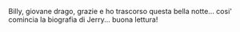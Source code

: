 
Billy, giovane drago, grazie e ho trascorso questa bella notte... cosi' comincia la biografia di Jerry... buona lettura!

